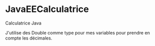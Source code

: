 # JavaEECalculatrice

Calculatrice Java

J'utilise des Double comme type pour mes variables pour prendre en compte les décimales.
